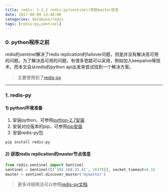 ```yaml
---
title: redis: 1.1.2 redis-py(sentinel)获取master信息
date: 2017-08-09 13:48:00
categories: database/redis
tags: [redis-py,sentinel]
---
```


### 0. python程序之前
redis的sentinel解决了redis replication的failover问题，但是并没有解决高可用的问题。为了解决高可用的问题，有很多思路可以采用，例如加入keepalive等技术，而本文会从redis的python api出发来尝试找到一个解决方案。
> 主要使用到了[redis-py](https://github.com/andymccurdy/redis-py)

---

### 1. redis-py
#### 1) python环境准备
1. 安装python，可参照[python-2.7安装](/python/advance/version_1.0_python2.7.html)
2. 安装对应版本的pip，可参照[pip安装](/python/advance/envtool_1.0_pip.html)
3. 安装redis-py包
``` bash
pip install redis-py
```

#### 2) 获取redis replication的master节点信息
``` python
from redis.sentinel import Sentinel
sentinel = Sentinel([('192.168.33.41', 26379)], socket_timeout=0.1)
master = sentinel.discover_master('mymaster')
```
> 更多详细用法可以参照[redis-py文档](https://github.com/andymccurdy/redis-py)
